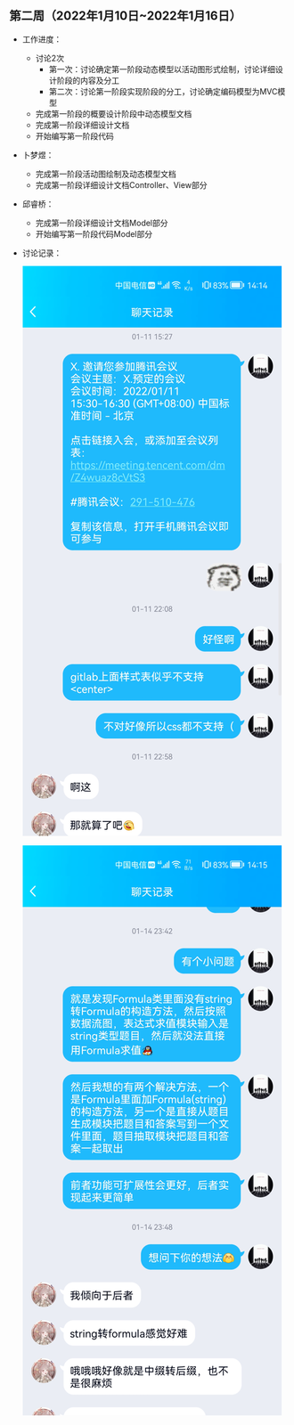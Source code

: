 ## 第二周（2022年1月10日~2022年1月16日）

* 工作进度：

  * 讨论2次
    * 第一次：讨论确定第一阶段动态模型以活动图形式绘制，讨论详细设计阶段的内容及分工
    * 第二次：讨论第一阶段实现阶段的分工，讨论确定编码模型为MVC模型
  * 完成第一阶段的概要设计阶段中动态模型文档
  * 完成第一阶段详细设计文档
  * 开始编写第一阶段代码

* 卜梦煜：

  * 完成第一阶段活动图绘制及动态模型文档
  * 完成第一阶段详细设计文档Controller、View部分

* 邱睿桥：

  * 完成第一阶段详细设计文档Model部分
  * 开始编写第一阶段代码Model部分

* 讨论记录：

  ![讨论-20220111](.\图片\讨论-20220111.jpg)

  ![讨论-20220114](.\图片\讨论-20220114.jpg)

